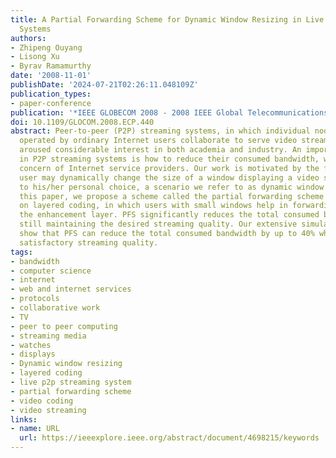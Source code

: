 ```yaml
---
title: A Partial Forwarding Scheme for Dynamic Window Resizing in Live P2P Streaming
  Systems
authors:
- Zhipeng Ouyang
- Lisong Xu
- Byrav Ramamurthy
date: '2008-11-01'
publishDate: '2024-07-21T02:26:11.048109Z'
publication_types:
- paper-conference
publication: '*IEEE GLOBECOM 2008 - 2008 IEEE Global Telecommunications Conference*'
doi: 10.1109/GLOCOM.2008.ECP.440
abstract: Peer-to-peer (P2P) streaming systems, in which individual nodes or peers
  operated by ordinary Internet users collaborate to serve video streams, have recently
  aroused considerable interest in both academia and industry. An important problem
  in P2P streaming systems is how to reduce their consumed bandwidth, which is a major
  concern of Internet service providers. Our work is motivated by the fact that a
  user may dynamically change the size of a window displaying a video stream according
  to his/her personal choice, a scenario we refer to as dynamic window resizing. In
  this paper, we propose a scheme called the partial forwarding scheme (PFS) based
  on layered coding, in which users with small windows help in forwarding a part of
  the enhancement layer. PFS significantly reduces the total consumed bandwidth while
  still maintaining the desired streaming quality. Our extensive simulation results
  show that PFS can reduce the total consumed bandwidth by up to 40% while still maintaining
  satisfactory streaming quality.
tags:
- bandwidth
- computer science
- internet
- web and internet services
- protocols
- collaborative work
- TV
- peer to peer computing
- streaming media
- watches
- displays
- Dynamic window resizing
- layered coding
- live p2p streaming system
- partial forwarding scheme
- video coding
- video streaming
links:
- name: URL
  url: https://ieeexplore.ieee.org/abstract/document/4698215/keywords
---
```

